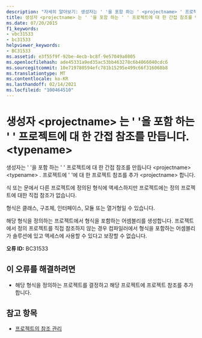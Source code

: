 ```yaml
---
description: "자세히 알아보기: 생성자는 ' '을 포함 하는 ' <projectname> ' 프로젝트에 대 한 간접 참조를 만듭니다. <typename>"
title: 생성자 <projectname> 는 ' '을 포함 하는 ' ' 프로젝트에 대 한 간접 참조를 만듭니다. <typename>
ms.date: 07/20/2015
f1_keywords:
- vbc31533
- bc31533
helpviewer_keywords:
- BC31533
ms.assetid: e3f55f9f-92be-4ecb-bc8f-9e57049a0805
ms.openlocfilehash: ade45331a9ed35ac53bb463278c6b4066040cdc6
ms.sourcegitcommit: 10e719780594efc781b15295e499c66f316068b8
ms.translationtype: MT
ms.contentlocale: ko-KR
ms.lasthandoff: 02/14/2021
ms.locfileid: "100464510"
---
```

# <a name="construct-makes-an-indirect-reference-to-project-projectname-which-contains-typename"></a>생성자 \<projectname> 는 ' '을 포함 하는 ' ' 프로젝트에 대 한 간접 참조를 만듭니다. \<typename>

생성자는 ' '을 포함 하는 ' ' 프로젝트에 대 한 간접 참조를 만듭니다 \<projectname> \<typename> . 프로젝트에 ' '에 대 한 프로젝트 참조를 추가 \<projectname> 합니다.  
  
 식 또는 문에서 다른 프로젝트에 정의된 형식에 액세스하지만 프로젝트에는 정의 프로젝트에 대한 직접 참조가 없습니다.  
  
 형식은 클래스, 구조체, 인터페이스, 모듈 또는 열거형일 수 있습니다.  
  
 해당 형식을 정의하는 프로젝트에서 형식을 포함하는 어셈블리를 생성합니다. 프로젝트에서 정의 프로젝트를 직접 참조하지 않는 경우 컴파일러에서 형식을 포함하는 어셈블리가 솔루션에 있고 액세스에 사용할 수 있다고 보장할 수 없습니다.  
  
 **오류 ID:** BC31533  
  
## <a name="to-correct-this-error"></a>이 오류를 해결하려면  
  
- 해당 형식을 정의하는 프로젝트를 결정하고 해당 프로젝트에 프로젝트 참조를 추가합니다.  
  
## <a name="see-also"></a>참고 항목

- [프로젝트의 참조 관리](/visualstudio/ide/managing-references-in-a-project)

